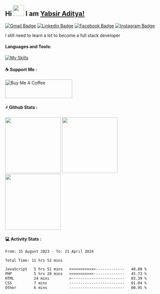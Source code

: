 ## Hi <img width="35em" src="https://i.giphy.com/media/w1OBpBd7kJqHrJnJ13/giphy.webp" width="40" /> I am [Yabsir Aditya!](https://github.com/yabsiraditya/)
    
[![Gmail Badge](https://img.shields.io/badge/-Email-EA4335?style=flat-square&logo=gmail&logoColor=white)](mailto:yabsir.aditya@gmail.com)
[![Linkedin Badge](https://img.shields.io/badge/-LinkedIn-0e76a8?style=flat-square&logo=Linkedin&logoColor=white)](https://www.linkedin.com/in/yabsiraditya/)
[![Facebook Badge](https://img.shields.io/badge/-Facebook-3b5998?style=flat-square&logo=Facebook&logoColor=white)](https://www.facebook.com/yabsir.aditya/)
[![Instagram Badge](https://img.shields.io/badge/-Instagram-e4405f?style=flat-square&logo=Instagram&logoColor=white)](https://instagram.com/yabsir.y/)

I still need to learn a lot to become a full stack developer

#### Languages and Tools:

[![My Skills](https://skillicons.dev/icons?i=html,css,js,react,laravel,tailwind,bootstrap,figma)](https://skillicons.dev)

#### ☕ Support Me :
<div>
  <a href="https://www.buymeacoffee.com/yabsiraditya" target="_blank"><img src="https://cdn.buymeacoffee.com/buttons/v2/default-yellow.png" alt="Buy Me A Coffee" style="height: 60px !important;width: 217px !important;" ></a>
</div>

#### ⚡ Github Stats :
<div>
  <img height="180em" src="https://github-readme-stats.vercel.app/api?username=yabsiraditya&theme=vue" />
  <img height="180em" src="https://github-readme-stats.vercel.app/api/top-langs/?username=anuraghazra&layout=compact&theme=vue" />
  <img height="180em" src="https://github-readme-streak-stats.herokuapp.com/?user=yabsiraditya&theme=vue&hide_border=true" />
</div>

#### 💻 Activity Stats :
<!--START_SECTION:waka-->

```txt
From: 15 August 2023 - To: 21 April 2024

Total Time: 11 hrs 52 mins

JavaScript   5 hrs 51 mins   >>>>>>>>>>>>-------------   48.88 %
PHP          5 hrs 28 mins   >>>>>>>>>>>--------------   45.73 %
HTML         24 mins         >------------------------   03.39 %
CSS          7 mins          -------------------------   01.04 %
Other        6 mins          -------------------------   00.95 %
```

<!--END_SECTION:waka-->
